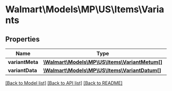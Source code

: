 # Walmart\Models\MP\US\Items\Variants

## Properties

Name | Type | Description | Notes
------------ | ------------- | ------------- | -------------
**variantMeta** | [**\Walmart\Models\MP\US\Items\VariantMetum[]**](VariantMetum.md) |  | [optional]
**variantData** | [**\Walmart\Models\MP\US\Items\VariantDatum[]**](VariantDatum.md) |  | [optional]


[[Back to Model list]](./) [[Back to API list]](../../../../../README.md#supported-apis) [[Back to README]](../../../../../README.md)
